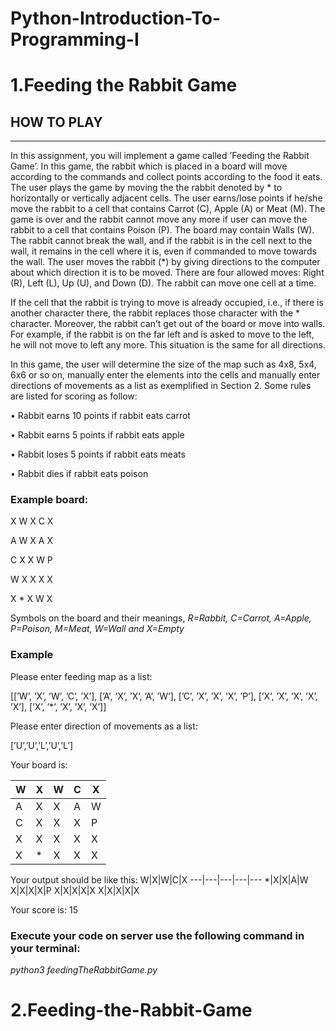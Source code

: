 # Python-Introduction-To-Programming-I
# 1.Feeding the Rabbit Game
## HOW TO PLAY
***
In this assignment, you will implement a game called ’Feeding the Rabbit Game’. In this
game, the rabbit which is placed in a board will move according to the commands and collect
points according to the food it eats. The user plays the game by moving the the rabbit
denoted by * to horizontally or vertically adjacent cells. The user earns/lose points if he/she
move the rabbit to a cell that contains Carrot (C), Apple (A) or Meat (M). The game is over
and the rabbit cannot move any more if user can move the rabbit to a cell that contains
Poison (P). The board may contain Walls (W). The rabbit cannot break the wall, and if the
rabbit is in the cell next to the wall, it remains in the cell where it is, even if commanded to
move towards the wall. The user moves the rabbit (*) by giving directions to the computer
about which direction it is to be moved. There are four allowed moves: Right (R), Left (L),
Up (U), and Down (D). The rabbit can move one cell at a time.

If the cell that the rabbit is trying to move is already occupied, i.e., if there is another character
there, the rabbit replaces those character with the * character. Moreover, the rabbit can’t
get out of the board or move into walls. For example, if the rabbit is on the far left and is
asked to move to the left, he will not move to left any more. This situation is the same for
all directions.

In this game, the user will determine the size of the map such as 4x8, 5x4, 6x6 or so on,
manually enter the elements into the cells and manually enter directions of movements as a
list as exemplified in Section 2.
Some rules are listed for scoring as follow:

• Rabbit earns 10 points if rabbit eats carrot

• Rabbit earns 5 points if rabbit eats apple

• Rabbit loses 5 points if rabbit eats meats

• Rabbit dies if rabbit eats poison



### Example board:

X W X C X

A W X A X

C X X W P

W X X X X

X * X W X

Symbols on the board and their meanings, *R=Rabbit, C=Carrot, A=Apple, P=Poison, M=Meat,*
*W=Wall and X=Empty*

### Example
Please enter feeding map as a list:

[[’W’, ’X’, ’W’, ’C’, ’X’], [’A’, ’X’, ’X’, ’A’, ’W’], [’C’, ’X’, ’X’,
’X’, ’P’], [’X’, ’X’, ’X’, ’X’, ’X’], [’X’, ’*’, ’X’, ’X’, ’X’]]

Please enter direction of movements as a list:

[’U’,’U’,’L’,’U’,’L’]

Your board is:

W|X|W|C|X
---|---|---|---|---
A|X|X|A|W
C|X|X|X|P
X|X|X|X|X
X|*|X|X|X

Your output should be like this:
W|X|W|C|X
---|---|---|---|---
*|X|X|A|W
X|X|X|X|P
X|X|X|X|X
X|X|X|X|X

Your score is: 15


### Execute your code on server use the following command in your terminal:
*python3 feedingTheRabbitGame.py*

# 2.Feeding-the-Rabbit-Game
